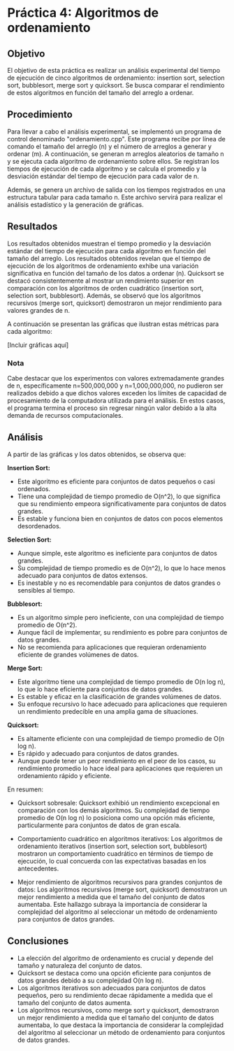 # Práctica 4: Algoritmos de ordenamiento

## Objetivo

El objetivo de esta práctica es realizar un análisis experimental del tiempo de ejecución de cinco algoritmos de ordenamiento: insertion sort, selection sort, bubblesort, merge sort y quicksort. Se busca comparar el rendimiento de estos algoritmos en función del tamaño del arreglo a ordenar.

## Procedimiento

Para llevar a cabo el análisis experimental, se implementó un programa de control denominado "ordenamiento.cpp". Este programa recibe por línea de comando el tamaño del arreglo (n) y el número de arreglos a generar y ordenar (m). A continuación, se generan m arreglos aleatorios de tamaño n y se ejecuta cada algoritmo de ordenamiento sobre ellos. Se registran los tiempos de ejecución de cada algoritmo y se calcula el promedio y la desviación estándar del tiempo de ejecución para cada valor de n.

Además, se genera un archivo de salida con los tiempos registrados en una estructura tabular para cada tamaño n. Este archivo servirá para realizar el análisis estadístico y la generación de gráficas.

## Resultados

Los resultados obtenidos muestran el tiempo promedio y la desviación estándar del tiempo de ejecución para cada algoritmo en función del tamaño del arreglo.
Los resultados obtenidos revelan que el tiempo de ejecución de los algoritmos de ordenamiento exhibe una variación significativa en función del tamaño de los datos a ordenar (n). Quicksort se destacó consistentemente al mostrar un rendimiento superior en comparación con los algoritmos de orden cuadrático (insertion sort, selection sort, bubblesort). Además, se observó que los algoritmos recursivos (merge sort, quicksort) demostraron un mejor rendimiento para valores grandes de n. 

A continuación se presentan las gráficas que ilustran estas métricas para cada algoritmo:

[Incluir gráficas aquí]

### Nota
Cabe destacar que los experimentos con valores extremadamente grandes de n, específicamente n=500,000,000 y n=1,000,000,000, no pudieron ser realizados debido a que dichos valores exceden los límites de capacidad de procesamiento de la computadora utilizada para el análisis. En estos casos, el programa termina el proceso sin regresar ningún valor debido a la alta demanda de recursos computacionales.

## Análisis

A partir de las gráficas y los datos obtenidos, se observa que:

**Insertion Sort:**
- Este algoritmo es eficiente para conjuntos de datos pequeños o casi ordenados.
- Tiene una complejidad de tiempo promedio de O(n^2), lo que significa que su rendimiento empeora significativamente para conjuntos de datos grandes.
- Es estable y funciona bien en conjuntos de datos con pocos elementos desordenados.

**Selection Sort:**
- Aunque simple, este algoritmo es ineficiente para conjuntos de datos grandes.
- Su complejidad de tiempo promedio es de O(n^2), lo que lo hace menos adecuado para conjuntos de datos extensos.
- Es inestable y no es recomendable para conjuntos de datos grandes o sensibles al tiempo.

**Bubblesort:**
- Es un algoritmo simple pero ineficiente, con una complejidad de tiempo promedio de O(n^2).
- Aunque fácil de implementar, su rendimiento es pobre para conjuntos de datos grandes.
- No se recomienda para aplicaciones que requieran ordenamiento eficiente de grandes volúmenes de datos.

**Merge Sort:**
- Este algoritmo tiene una complejidad de tiempo promedio de O(n log n), lo que lo hace eficiente para conjuntos de datos grandes.
- Es estable y eficaz en la clasificación de grandes volúmenes de datos.
- Su enfoque recursivo lo hace adecuado para aplicaciones que requieren un rendimiento predecible en una amplia gama de situaciones.

**Quicksort:**
- Es altamente eficiente con una complejidad de tiempo promedio de O(n log n).
- Es rápido y adecuado para conjuntos de datos grandes.
- Aunque puede tener un peor rendimiento en el peor de los casos, su rendimiento promedio lo hace ideal para aplicaciones que requieren un ordenamiento rápido y eficiente.

En resumen:

- Quicksort sobresale: Quicksort exhibió un rendimiento excepcional en comparación con los demás algoritmos. Su complejidad de tiempo promedio de O(n log n) lo posiciona como una opción más eficiente, particularmente para conjuntos de datos de gran escala.

- Comportamiento cuadrático en algoritmos iterativos: Los algoritmos de ordenamiento iterativos (insertion sort, selection sort, bubblesort) mostraron un comportamiento cuadrático en términos de tiempo de ejecución, lo cual concuerda con las expectativas basadas en los antecedentes.

- Mejor rendimiento de algoritmos recursivos para grandes conjuntos de datos: Los algoritmos recursivos (merge sort, quicksort) demostraron un mejor rendimiento a medida que el tamaño del conjunto de datos aumentaba. Este hallazgo subraya la importancia de considerar la complejidad del algoritmo al seleccionar un método de ordenamiento para conjuntos de datos grandes.

## Conclusiones

- La elección del algoritmo de ordenamiento es crucial y depende del tamaño y naturaleza del conjunto de datos.
- Quicksort se destaca como una opción eficiente para conjuntos de datos grandes debido a su complejidad O(n log n).
- Los algoritmos iterativos son adecuados para conjuntos de datos pequeños, pero su rendimiento decae rápidamente a medida que el tamaño del conjunto de datos aumenta.
- Los algoritmos recursivos, como merge sort y quicksort, demostraron un mejor rendimiento a medida que el tamaño del conjunto de datos aumentaba, lo que destaca la importancia de considerar la complejidad del algoritmo al seleccionar un método de ordenamiento para conjuntos de datos grandes.
